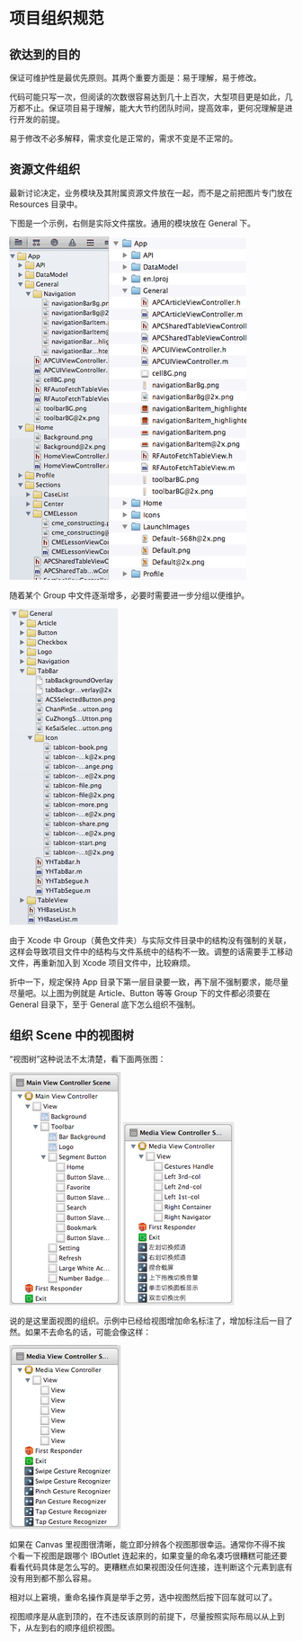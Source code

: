项目组织规范
========

欲达到的目的
----
保证可维护性是最优先原则。其两个重要方面是：易于理解，易于修改。

代码可能只写一次，但阅读的次数很容易达到几十上百次，大型项目更是如此，几万都不止。保证项目易于理解，能大大节约团队时间，提高效率，更何况理解是进行开发的前提。

易于修改不必多解释，需求变化是正常的，需求不变是不正常的。


资源文件组织
----
最新讨论决定，业务模块及其附属资源文件放在一起，而不是之前把图片专门放在 Resources 目录中。

下图是一个示例，右侧是实际文件摆放。通用的模块放在 General 下。

![资源文件组织示例](image/resource_file_organization.png)

随着某个 Group 中文件逐渐增多，必要时需要进一步分组以便维护。

![进一步分组示例](image/resource_file_organization_regroup.png)

由于 Xcode 中 Group（黄色文件夹）与实际文件目录中的结构没有强制的关联，这样会导致项目文件中的结构与文件系统中的结构不一致。调整的话需要手工移动文件，再重新加入到 Xcode 项目文件中，比较麻烦。

折中一下，规定保持 App 目录下第一层目录要一致，再下层不强制要求，能尽量尽量吧。以上图为例就是 Article、Button 等等 Group 下的文件都必须要在 General 目录下，至于 General 底下怎么组织不强制。

组织 Scene 中的视图树
----
“视图树”这种说法不太清楚，看下面两张图：

![Good example 2](image/SetViewsLabelInStoryboard2.png)
![Good example 1](image/SetViewsLabelInStoryboard1.png)

说的是这里面视图的组织。示例中已经给视图增加命名标注了，增加标注后一目了然。如果不去命名的话，可能会像这样：

![Bad example](image/SetViewsLabelInStoryboardNegativeCase.png)

如果在 Canvas 里视图很清晰，能立即分辨各个视图那很幸运。通常你不得不挨个看一下视图是跟哪个 IBOutlet 连起来的，如果变量的命名凑巧很糟糕可能还要看看代码具体是怎么写的。更糟糕点如果视图没任何连接，连判断这个元素到底有没有用到都不那么容易。

相对以上窘境，重命名操作真是举手之劳，选中视图然后按下回车就可以了。

视图顺序是从底到顶的，在不违反该原则的前提下，尽量按照实际布局以从上到下，从左到右的顺序组织视图。


